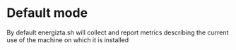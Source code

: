 # Default mode

By default energizta.sh will collect and report metrics describing the current use of the machine on which it is installed
